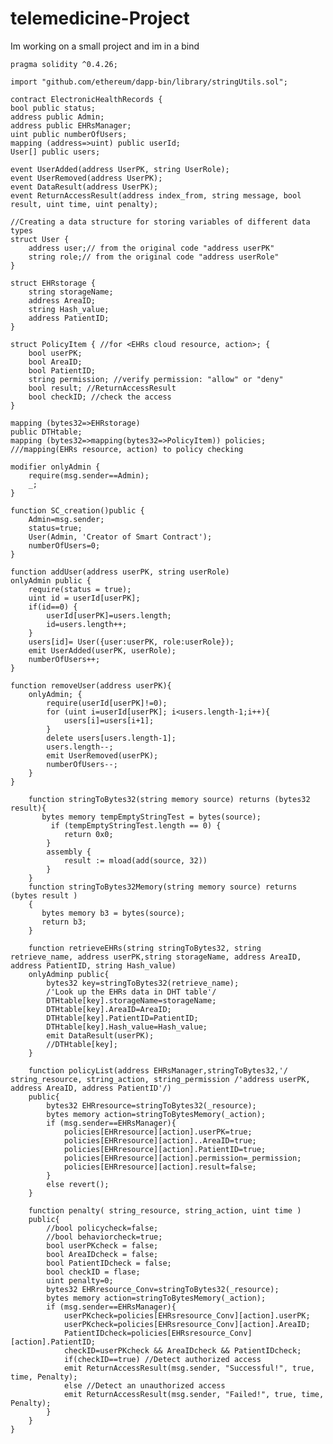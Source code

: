 # telemedicine-Project
Im working on a small project and im in a bind

    pragma solidity ^0.4.26;

    import "github.com/ethereum/dapp-bin/library/stringUtils.sol";

    contract ElectronicHealthRecords {
    bool public status;
    address public Admin;
    address public EHRsManager;
    uint public numberOfUsers;
    mapping (address=>uint) public userId;
    User[] public users;
    
    event UserAdded(address UserPK, string UserRole);
    event UserRemoved(address UserPK);
    event DataResult(address UserPK);
    event ReturnAccessResult(address index_from, string message, bool result, uint time, uint penalty);
    
    //Creating a data structure for storing variables of different data types
    struct User {
        address user;// from the original code "address userPK"
        string role;// from the original code "address userRole"
    }
    
    struct EHRstorage {
        string storageName;
        address AreaID;
        string Hash_value;
        address PatientID;
    }
    
    struct PolicyItem { //for <EHRs cloud resource, action>; {
        bool userPK;
        bool AreaID;
        bool PatientID;
        string permission; //verify permission: "allow" or "deny"
        bool result; //ReturnAccessResult
        bool checkID; //check the access
    }
    
    mapping (bytes32=>EHRstorage)
    public DTHtable;
    mapping (bytes32=>mapping(bytes32=>PolicyItem)) policies; ///mapping(EHRs resource, action) to policy checking
    
    modifier onlyAdmin {
        require(msg.sender==Admin);
        _;
    }
    
    function SC_creation()public {
        Admin=msg.sender;
        status=true;
        User(Admin, 'Creator of Smart Contract');
        numberOfUsers=0;
    }
    
    function addUser(address userPK, string userRole)
    onlyAdmin public {
        require(status = true);
        uint id = userId[userPK];
        if(id==0) {
            userId[userPK]=users.length;
            id=users.length++;
        }
        users[id]= User({user:userPK, role:userRole});
        emit UserAdded(userPK, userRole);
        numberOfUsers++;
    }
    
    function removeUser(address userPK){
        onlyAdmin; {
            require(userId[userPK]!=0);
            for (uint i=userId[userPK]; i<users.length-1;i++){
                users[i]=users[i+1];
            }
            delete users[users.length-1];
            users.length--;
            emit UserRemoved(userPK);
            numberOfUsers--;
        }
    }
    
        function stringToBytes32(string memory source) returns (bytes32 result){
           bytes memory tempEmptyStringTest = bytes(source);
             if (tempEmptyStringTest.length == 0) {
                return 0x0;
            }
            assembly {
                result := mload(add(source, 32))
            }
        }
        function stringToBytes32Memory(string memory source) returns (bytes result )
        {
           bytes memory b3 = bytes(source);
           return b3;
        }
        
        function retrieveEHRs(string stringToBytes32, string retrieve_name, address userPK,string storageName, address AreaID, address PatientID, string Hash_value)
        onlyAdminp public{
            bytes32 key=stringToBytes32(retrieve_name);
            /'Look up the EHRs data in DHT table'/
            DTHtable[key].storageName=storageName;
            DTHtable[key].AreaID=AreaID;
            DTHtable[key].PatientID=PatientID;
            DTHtable[key].Hash_value=Hash_value;
            emit DataResult(userPK);
            //DTHtable[key];
        }
        
        function policyList(address EHRsManager,stringToBytes32,'/ string_resource, string_action, string_permission /'address userPK, address AreaID, address PatientID'/)
        public{
            bytes32 EHRresource=stringToBytes32(_resource);
            bytes memory action=stringToBytesMemory(_action);
            if (msg.sender==EHRsManager){
                policies[EHRresource][action].userPK=true;
                policies[EHRresource][action]..AreaID=true;
                policies[EHRresource][action].PatientID=true;
                policies[EHRresource][action].permission=_permission;
                policies[EHRresource][action].result=false;
            }
            else revert();
        }
        
        function penalty( string_resource, string_action, uint time )
        public{
            //bool policycheck=false;
            //bool behaviorcheck=true;
            bool userPKcheck = false;
            bool AreaIDcheck = false;
            bool PatientIDcheck = false;
            bool checkID = flase;
            uint penalty=0;
            bytes32 EHRresource_Conv=stringToBytes32(_resource);
            bytes memory action=stringToBytesMemory(_action);
            if (msg.sender==EHRsManager){
                userPKcheck=policies[EHRsresource_Conv][action].userPK;
                userPKcheck=policies[EHRsresource_Conv][action].AreaID;
                PatientIDcheck=policies[EHRsresource_Conv][action].PatientID;
                checkID=userPKcheck && AreaIDcheck && PatientIDcheck;
                if(checkID==true) //Detect authorized access
                emit ReturnAccessResult(msg.sender, "Successful!", true, time, Penalty);
                else //Detect an unauthorized access
                emit ReturnAccessResult(msg.sender, "Failed!", true, time, Penalty);
            }
        }
    }
